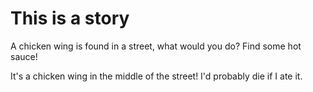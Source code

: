 # This is a story
A chicken wing is found in a street, what would you do?
Find some hot sauce!

It's a chicken wing in the middle of the street! I'd probably die if I ate it.

